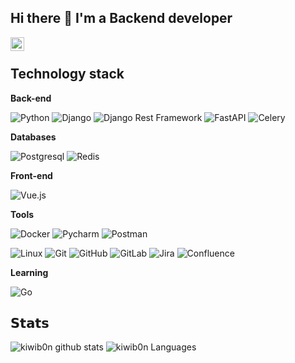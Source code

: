 ## Hi there 👋 I'm a Backend developer

<a href="https://t.me/andrei_shaikin">
  <img align="left" alt="Telegram" width="22px" src="https://camo.githubusercontent.com/5c1975da7d9ab735ceb71c57b6c7e48ff3e08ca4/68747470733a2f2f6564656e742e6769746875622e696f2f537570657254696e7949636f6e732f696d616765732f7376672f74656c656772616d2e737667">
</a>
</br>

## Technology stack

**Back-end**

![Python](https://img.shields.io/badge/-Python-black?style=flat-square&logo=Python)
![Django](https://img.shields.io/badge/-Django-0aad48?style=flat-square&logo=Django)
![Django Rest Framework](https://img.shields.io/badge/DRF-red?style=flat-square&logo=Django)
![FastAPI](https://img.shields.io/badge/-FastAPI-%2300C7B7?style=flat-square&logo=FastAPI)
![Celery](https://img.shields.io/badge/-Celery-%2300C7B7?style=flat-square&logo=Celery)

**Databases**

![Postgresql](https://img.shields.io/badge/-Postgresql-%232c3e50?style=flat-square&logo=Postgresql)
![Redis](https://img.shields.io/badge/-Redis-FCA121?style=flat-square&logo=Redis)

**Front-end**

![Vue.js](https://img.shields.io/badge/-Vue.js-%232c3e50?style=flat-square&logo=vue-dot-js)

**Tools**

![Docker](https://img.shields.io/badge/-Docker-46a2f1?style=flat-square&logo=docker&logoColor=white)
![Pycharm]([https://img.shields.io/badge/-Pycharm-FBA121?style=flat-square&logo=pycharm](https://img.shields.io/badge/-Pycharm-grey?style=flat-square&logo=pycharm))
![Postman](https://img.shields.io/badge/Postman-FCA121?style=flat-square&logo=postman)

![Linux](https://img.shields.io/badge/Linux-black?style=flat-square&logo=linux)
![Git](https://img.shields.io/badge/-Git-black?style=flat-square&logo=git)
![GitHub](https://img.shields.io/badge/-GitHub-181717?style=flat-square&logo=github)
![GitLab](https://img.shields.io/badge/-GitLab-FCA121?style=flat-square&logo=gitlab)
![Jira](https://img.shields.io/badge/-Jira-FCA121?style=flat-square&logo=jira)
![Confluence](https://img.shields.io/badge/-Confluense-FCA121?style=flat-square&logo=confluence)

**Learning**

![Go](https://img.shields.io/badge/-Go-grey?style=flat-square&logo=go)

## 𝗦𝘁𝗮𝘁𝘀
![kiwib0n github stats](https://github-readme-stats.vercel.app/api?username=kiwib0n&show_icons=true&theme=dracula&include_all_commits=true&count_private=true)
![kiwib0n Languages](https://github-readme-stats.vercel.app/api/top-langs/?username=kiwib0n&layout=compact&count_private=true&theme=gruvbox)
